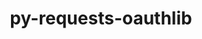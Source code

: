 ---
title: "py-requests-oauthlib"
layout: cache
categories: [package, develop]
meta: {"compilers": ["gcc@11.4.0", "none"], "num_specs": 29, "num_specs_by_stack": {"e4s": 9, "e4s-neoverse_v1": 3, "ml-linux-aarch64-cpu": 8, "ml-linux-aarch64-cuda": 8, "ml-linux-x86_64-cpu": 8, "ml-linux-x86_64-cuda": 9, "root": 29}, "oss": ["ubuntu22.04", "ubuntu24.04"], "platforms": ["linux"], "stacks": ["e4s", "e4s-neoverse_v1", "ml-linux-aarch64-cpu", "ml-linux-aarch64-cuda", "ml-linux-x86_64-cpu", "ml-linux-x86_64-cuda", "root"], "targets": ["aarch64", "neoverse_v1", "x86_64_v3"], "versions": ["1.3.1"]}
spec_details: [{"compiler": "none", "hash": "34vx7u2adqmhocbkbvir2pdxnqtakdyl", "os": "ubuntu22.04", "platform": "linux", "size": "-", "stacks": ["e4s", "root"], "target": "x86_64_v3", "variants": ["build_system=python_pip"], "versions": ["1.3.1"]}, {"compiler": "none", "hash": "3cptxz56dmn6u2vxhx7kiga6kxzoeruc", "os": "ubuntu22.04", "platform": "linux", "size": "-", "stacks": ["e4s", "root"], "target": "x86_64_v3", "variants": ["build_system=python_pip"], "versions": ["1.3.1"]}, {"compiler": "none", "hash": "637ts3xzdzrmaq35o72j6bv3twlbvoqk", "os": "ubuntu24.04", "platform": "linux", "size": "-", "stacks": ["ml-linux-x86_64-cpu", "ml-linux-x86_64-cuda", "root"], "target": "x86_64_v3", "variants": ["build_system=python_pip"], "versions": ["1.3.1"]}, {"compiler": "none", "hash": "6fpl2ighlizwiy5iopxpi56rjvjgtp2i", "os": "ubuntu24.04", "platform": "linux", "size": "-", "stacks": ["ml-linux-aarch64-cpu", "ml-linux-aarch64-cuda", "root"], "target": "aarch64", "variants": ["build_system=python_pip"], "versions": ["1.3.1"]}, {"compiler": "none", "hash": "a3ijxhdyexgeol65ee3y322dejdzn7nl", "os": "ubuntu24.04", "platform": "linux", "size": "-", "stacks": ["ml-linux-x86_64-cpu", "ml-linux-x86_64-cuda", "root"], "target": "x86_64_v3", "variants": ["build_system=python_pip"], "versions": ["1.3.1"]}, {"compiler": "none", "hash": "beuwajrd4p6su3v6crrtnptk47g4aqnq", "os": "ubuntu24.04", "platform": "linux", "size": "-", "stacks": ["ml-linux-x86_64-cpu", "ml-linux-x86_64-cuda", "root"], "target": "x86_64_v3", "variants": ["build_system=python_pip"], "versions": ["1.3.1"]}, {"compiler": "none", "hash": "bxdffwu5twqe4apxsgwse37oueow6xyc", "os": "ubuntu24.04", "platform": "linux", "size": "-", "stacks": ["ml-linux-aarch64-cpu", "ml-linux-aarch64-cuda", "root"], "target": "aarch64", "variants": ["build_system=python_pip"], "versions": ["1.3.1"]}, {"compiler": "none", "hash": "cdposawvsdmi54uugtn2qc6qhkg6jmjf", "os": "ubuntu24.04", "platform": "linux", "size": "-", "stacks": ["ml-linux-aarch64-cpu", "ml-linux-aarch64-cuda", "root"], "target": "aarch64", "variants": ["build_system=python_pip"], "versions": ["1.3.1"]}, {"compiler": "none", "hash": "cggupxv6kiijzhmxhgc3lplpup54pjuh", "os": "ubuntu22.04", "platform": "linux", "size": "-", "stacks": ["e4s", "root"], "target": "x86_64_v3", "variants": ["build_system=python_pip"], "versions": ["1.3.1"]}, {"compiler": "none", "hash": "cmp4l6fjusacstr2djhvydsyotuqfcw3", "os": "ubuntu24.04", "platform": "linux", "size": "-", "stacks": ["ml-linux-aarch64-cpu", "ml-linux-aarch64-cuda", "root"], "target": "aarch64", "variants": ["build_system=python_pip"], "versions": ["1.3.1"]}, {"compiler": "none", "hash": "dw6pso2izaur4k5qcw4r7ehal7xj3j7t", "os": "ubuntu22.04", "platform": "linux", "size": "-", "stacks": ["e4s", "root"], "target": "x86_64_v3", "variants": ["build_system=python_pip"], "versions": ["1.3.1"]}, {"compiler": "none", "hash": "dyb53kgbus74varif7ttlouquaptajyr", "os": "ubuntu24.04", "platform": "linux", "size": "-", "stacks": ["ml-linux-x86_64-cpu", "ml-linux-x86_64-cuda", "root"], "target": "x86_64_v3", "variants": ["build_system=python_pip"], "versions": ["1.3.1"]}, {"compiler": "gcc@11.4.0", "hash": "e43yinkc6xxdv3j7errfonegvnusuehg", "os": "ubuntu22.04", "platform": "linux", "size": "-", "stacks": ["e4s-neoverse_v1", "root"], "target": "neoverse_v1", "variants": ["build_system=python_pip"], "versions": ["1.3.1"]}, {"compiler": "none", "hash": "ex6kr3tlllibtkiaitbug5qqqh6py5sy", "os": "ubuntu24.04", "platform": "linux", "size": "-", "stacks": ["ml-linux-aarch64-cpu", "ml-linux-aarch64-cuda", "root"], "target": "aarch64", "variants": ["build_system=python_pip"], "versions": ["1.3.1"]}, {"compiler": "none", "hash": "g2t5ldat4sh26ogrriv2ykgycyahdnj7", "os": "ubuntu22.04", "platform": "linux", "size": "-", "stacks": ["e4s", "root"], "target": "x86_64_v3", "variants": ["build_system=python_pip"], "versions": ["1.3.1"]}, {"compiler": "none", "hash": "isdu3qk77nblrpzktfdsxnbd4tlogyya", "os": "ubuntu22.04", "platform": "linux", "size": "-", "stacks": ["e4s", "root"], "target": "x86_64_v3", "variants": ["build_system=python_pip"], "versions": ["1.3.1"]}, {"compiler": "none", "hash": "lei6os3cwwmyg7wybus764kiwvzidkl5", "os": "ubuntu24.04", "platform": "linux", "size": "-", "stacks": ["ml-linux-x86_64-cpu", "ml-linux-x86_64-cuda", "root"], "target": "x86_64_v3", "variants": ["build_system=python_pip"], "versions": ["1.3.1"]}, {"compiler": "none", "hash": "n6x2tyyuotd3ppqoxj7s5e3qbscgxwmk", "os": "ubuntu22.04", "platform": "linux", "size": "-", "stacks": ["e4s", "root"], "target": "x86_64_v3", "variants": ["build_system=python_pip"], "versions": ["1.3.1"]}, {"compiler": "gcc@11.4.0", "hash": "nzob4unhhxoo6sap7gvq45x7zydsuw55", "os": "ubuntu22.04", "platform": "linux", "size": "-", "stacks": ["e4s-neoverse_v1", "root"], "target": "neoverse_v1", "variants": ["build_system=python_pip"], "versions": ["1.3.1"]}, {"compiler": "none", "hash": "pcxp4to4zhjr5yfsurgy4prmcdosr27b", "os": "ubuntu22.04", "platform": "linux", "size": "-", "stacks": ["e4s", "root"], "target": "x86_64_v3", "variants": ["build_system=python_pip"], "versions": ["1.3.1"]}, {"compiler": "none", "hash": "ruqpfogtejjv53m2bkr5rdjkaypnr4ob", "os": "ubuntu24.04", "platform": "linux", "size": "-", "stacks": ["ml-linux-aarch64-cpu", "ml-linux-aarch64-cuda", "root"], "target": "aarch64", "variants": ["build_system=python_pip"], "versions": ["1.3.1"]}, {"compiler": "none", "hash": "rvc4dfl53uszckgqqcuvdmjssujr3hde", "os": "ubuntu24.04", "platform": "linux", "size": "-", "stacks": ["ml-linux-aarch64-cpu", "ml-linux-aarch64-cuda", "root"], "target": "aarch64", "variants": ["build_system=python_pip"], "versions": ["1.3.1"]}, {"compiler": "none", "hash": "sv2ke4oner6qfnx5m65h6tgo5mxnp7oa", "os": "ubuntu24.04", "platform": "linux", "size": "-", "stacks": ["ml-linux-x86_64-cpu", "ml-linux-x86_64-cuda", "root"], "target": "x86_64_v3", "variants": ["build_system=python_pip"], "versions": ["1.3.1"]}, {"compiler": "gcc@11.4.0", "hash": "ugn4zugirnkpbhzjispr35xbpunxsbfd", "os": "ubuntu22.04", "platform": "linux", "size": "-", "stacks": ["e4s-neoverse_v1", "root"], "target": "neoverse_v1", "variants": ["build_system=python_pip"], "versions": ["1.3.1"]}, {"compiler": "none", "hash": "vrfexzsannrzbpjqt7ucfy4hlq44avot", "os": "ubuntu24.04", "platform": "linux", "size": "-", "stacks": ["ml-linux-x86_64-cpu", "ml-linux-x86_64-cuda", "root"], "target": "x86_64_v3", "variants": ["build_system=python_pip"], "versions": ["1.3.1"]}, {"compiler": "none", "hash": "vwt6dauraklv5zkqdgv3xosgrv7zquny", "os": "ubuntu24.04", "platform": "linux", "size": "-", "stacks": ["ml-linux-aarch64-cpu", "ml-linux-aarch64-cuda", "root"], "target": "aarch64", "variants": ["build_system=python_pip"], "versions": ["1.3.1"]}, {"compiler": "none", "hash": "wpgk6bdtx6keek3fhrmyvmmce77rscnr", "os": "ubuntu24.04", "platform": "linux", "size": "-", "stacks": ["ml-linux-x86_64-cpu", "ml-linux-x86_64-cuda", "root"], "target": "x86_64_v3", "variants": ["build_system=python_pip"], "versions": ["1.3.1"]}, {"compiler": "none", "hash": "wrjro3rfhflhaeqh7xynpe4esucoh7lc", "os": "ubuntu24.04", "platform": "linux", "size": "-", "stacks": ["ml-linux-x86_64-cuda", "root"], "target": "x86_64_v3", "variants": ["build_system=python_pip"], "versions": ["1.3.1"]}, {"compiler": "none", "hash": "xmhzi7txkso65m2fkyqzsjq3zgrifyoc", "os": "ubuntu22.04", "platform": "linux", "size": "-", "stacks": ["e4s", "root"], "target": "x86_64_v3", "variants": ["build_system=python_pip"], "versions": ["1.3.1"]}]
---